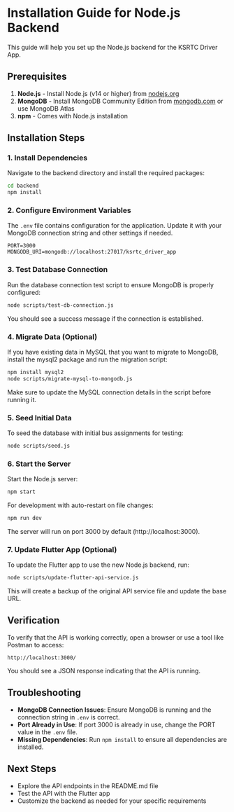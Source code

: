 # Installation Guide for Node.js Backend

This guide will help you set up the Node.js backend for the KSRTC Driver App.

## Prerequisites

1. **Node.js** - Install Node.js (v14 or higher) from [nodejs.org](https://nodejs.org/)
2. **MongoDB** - Install MongoDB Community Edition from [mongodb.com](https://www.mongodb.com/try/download/community) or use MongoDB Atlas
3. **npm** - Comes with Node.js installation

## Installation Steps

### 1. Install Dependencies

Navigate to the backend directory and install the required packages:

```bash
cd backend
npm install
```

### 2. Configure Environment Variables

The `.env` file contains configuration for the application. Update it with your MongoDB connection string and other settings if needed.

```
PORT=3000
MONGODB_URI=mongodb://localhost:27017/ksrtc_driver_app
```

### 3. Test Database Connection

Run the database connection test script to ensure MongoDB is properly configured:

```bash
node scripts/test-db-connection.js
```

You should see a success message if the connection is established.

### 4. Migrate Data (Optional)

If you have existing data in MySQL that you want to migrate to MongoDB, install the mysql2 package and run the migration script:

```bash
npm install mysql2
node scripts/migrate-mysql-to-mongodb.js
```

Make sure to update the MySQL connection details in the script before running it.

### 5. Seed Initial Data

To seed the database with initial bus assignments for testing:

```bash
node scripts/seed.js
```

### 6. Start the Server

Start the Node.js server:

```bash
npm start
```

For development with auto-restart on file changes:

```bash
npm run dev
```

The server will run on port 3000 by default (http://localhost:3000).

### 7. Update Flutter App (Optional)

To update the Flutter app to use the new Node.js backend, run:

```bash
node scripts/update-flutter-api-service.js
```

This will create a backup of the original API service file and update the base URL.

## Verification

To verify that the API is working correctly, open a browser or use a tool like Postman to access:

```
http://localhost:3000/
```

You should see a JSON response indicating that the API is running.

## Troubleshooting

- **MongoDB Connection Issues**: Ensure MongoDB is running and the connection string in `.env` is correct.
- **Port Already in Use**: If port 3000 is already in use, change the PORT value in the `.env` file.
- **Missing Dependencies**: Run `npm install` to ensure all dependencies are installed.

## Next Steps

- Explore the API endpoints in the README.md file
- Test the API with the Flutter app
- Customize the backend as needed for your specific requirements